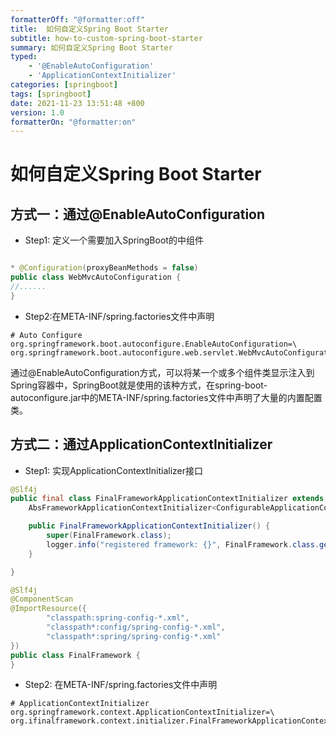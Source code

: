```yaml
---
formatterOff: "@formatter:off"
title:  如何自定义Spring Boot Starter
subtitle: how-to-custom-spring-boot-starter 
summary: 如何自定义Spring Boot Starter
typed:
    - '@EnableAutoConfiguration'
    - 'ApplicationContextInitializer'
categories: [springboot] 
tags: [springboot] 
date: 2021-11-23 13:51:48 +800 
version: 1.0
formatterOn: "@formatter:on"
---
```


# 如何自定义Spring Boot Starter

## 方式一：通过@EnableAutoConfiguration
* Step1: 定义一个需要加入SpringBoot的中组件
```java

* @Configuration(proxyBeanMethods = false)
public class WebMvcAutoConfiguration {
//......
}
```

* Step2:在META-INF/spring.factories文件中声明
```properties
# Auto Configure
org.springframework.boot.autoconfigure.EnableAutoConfiguration=\
org.springframework.boot.autoconfigure.web.servlet.WebMvcAutoConfiguration
```

通过@EnableAutoConfiguration方式，可以将某一个或多个组件类显示注入到Spring容器中，SpringBoot就是使用的该种方式，在spring-boot-autoconfigure.jar中的META-INF/spring.factories文件中声明了大量的内置配置类。

## 方式二：通过ApplicationContextInitializer

* Step1: 实现ApplicationContextInitializer接口

```java
@Slf4j
public final class FinalFrameworkApplicationContextInitializer extends
    AbsFrameworkApplicationContextInitializer<ConfigurableApplicationContext> {

    public FinalFrameworkApplicationContextInitializer() {
        super(FinalFramework.class);
        logger.info("registered framework: {}", FinalFramework.class.getSimpleName());
    }

}
```

```java
@Slf4j
@ComponentScan
@ImportResource({
        "classpath:spring-config-*.xml",
        "classpath*:config/spring-config-*.xml",
        "classpath*:spring/spring-config-*.xml"
})
public class FinalFramework {
}
```

* Step2: 在META-INF/spring.factories文件中声明
```properties
# ApplicationContextInitializer
org.springframework.context.ApplicationContextInitializer=\
org.ifinalframework.context.initializer.FinalFrameworkApplicationContextInitializer,\
```

